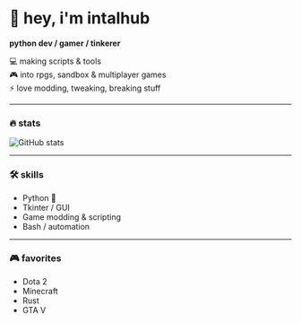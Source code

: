 # 👋 hey, i'm intalhub

**python dev / gamer / tinkerer**

💻 making scripts & tools  
🎮 into rpgs, sandbox & multiplayer games  
⚡ love modding, tweaking, breaking stuff  

---

### 🔥 stats
![GitHub stats](https://github-readme-stats.vercel.app/api?username=intalhub&show_icons=true&theme=radical)

---

### 🛠️ skills
- Python 🐍
- Tkinter / GUI
- Game modding & scripting
- Bash / automation

---

### 🎮 favorites
- Dota 2  
- Minecraft  
- Rust  
- GTA V  


